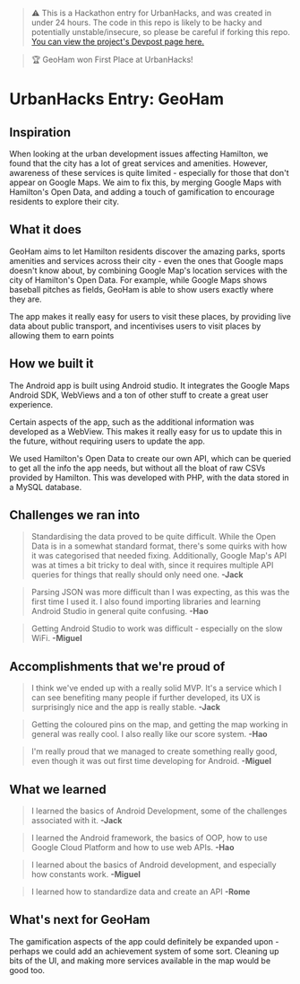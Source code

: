> ⚠️ This is a Hackathon entry for UrbanHacks, and was created in under 24 hours. The code in this repo is likely to be hacky and potentially unstable/insecure, so please be careful if forking this repo. [You can view the project's Devpost page here.](https://devpost.com/software/geoham)

> 🏆 GeoHam won First Place at UrbanHacks!

# UrbanHacks Entry: GeoHam
## Inspiration
When looking at the urban development issues affecting Hamilton, we found that the city has a lot of great services and amenities. However, awareness of these services is quite limited - especially for those that don't appear on Google Maps. We aim to fix this, by merging Google Maps with Hamilton's Open Data, and adding a touch of gamification to encourage residents to explore their city.

## What it does
GeoHam aims to let Hamilton residents discover the amazing parks, sports amenities and services across their city - even the ones that Google maps doesn't know about, by combining Google Map's location services with the city of Hamilton's Open Data. For example, while Google Maps shows baseball pitches as fields, GeoHam is able to show users exactly where they are.

The app makes it really easy for users to visit these places, by providing live data about public transport, and incentivises users to visit places by allowing them to earn points

## How we built it
The Android app is built using Android studio. It integrates the Google Maps Android SDK, WebViews and a ton of other stuff to create a great user experience.

Certain aspects of the app, such as the additional information was developed as a WebView. This makes it really easy for us to update this in the future, without requiring users to update the app.

We used Hamilton's Open Data to create our own API, which can be queried to get all the info the app needs, but without all the bloat of raw CSVs provided by Hamilton. This was developed with PHP, with the data stored in a MySQL database.


## Challenges we ran into
> Standardising the data proved to be quite difficult. While the Open Data is in a somewhat standard format, there's some quirks with how it was categorised that needed fixing. Additionally, Google Map's API was at times a bit tricky to deal with, since it requires multiple API queries for things that really should only need one. **-Jack**

> Parsing JSON was more difficult than I was expecting, as this was the first time I used it. I also found importing libraries and learning Android Studio in general quite confusing. **-Hao**

> Getting Android Studio to work was difficult - especially on the slow WiFi. **-Miguel**

## Accomplishments that we're proud of
> I think we've ended up with a really solid MVP. It's a service which I can see benefiting many people if further developed, its UX is surprisingly nice and the app is really stable. **-Jack**

> Getting the coloured pins on the map, and getting the map working in general was really cool. I also really like our score system. **-Hao**

> I'm really proud that we managed to create something really good, even though it was out first time developing for Android. **-Miguel**

## What we learned
> I learned the basics of Android Development, some of the challenges associated with it. **-Jack**

> I learned the Android framework, the basics of OOP, how to use Google Cloud Platform and how to use web APIs. **-Hao**

> I learned about the basics of Android development, and especially how constants work. **-Miguel**

> I learned how to standardize data and create an API **-Rome**

## What's next for GeoHam
The gamification aspects of the app could definitely be expanded upon - perhaps we could add an achievement system of some sort. Cleaning up bits of the UI, and making more services available in the map would be good too.
